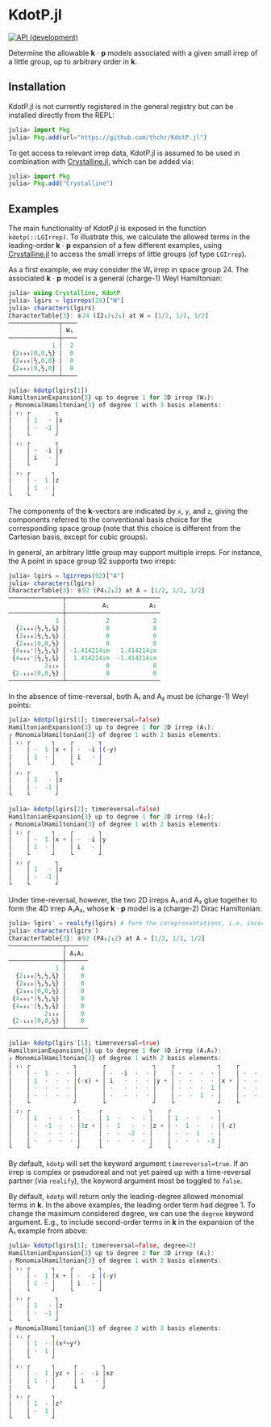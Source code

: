 # KdotP.jl

[![API (development)][docs-dev-img]][docs-dev-url]

Determine the allowable **k** ⋅ **p** models associated with a given small irrep of a little group, up to arbitrary order in **k**.

## Installation

KdotP.jl is not currently registered in the general registry but can be installed directly from the REPL:

```jl
julia> import Pkg
julia> Pkg.add(url="https://github.com/thchr/KdotP.jl")
```

To get access to relevant irrep data, KdotP.jl is assumed to be used in combination with [Crystalline.jl](https://github.com/thchr/Crystalline.jl), which can be added via:
```jl
julia> import Pkg
julia> Pkg.add("Crystalline")
```

## Examples

The main functionality of KdotP.jl is exposed in the function `kdotp(::LGIrrep)`. To illustrate this, we calculate the allowed terms in the leading-order **k** ⋅ **p** expansion of a few different examples, using [Crystalline.jl](https://github.com/thchr/Crystalline.jl) to access the small irreps of little groups (of type `LGIrrep`).

As a first example, we may consider the W₁ irrep in space group 24. The associated **k** ⋅ **p** model is a general (charge-1) Weyl Hamiltonian:
```jl
julia> using Crystalline, KdotP
julia> lgirs = lgirreps(24)["W"]
julia> characters(lgirs)
CharacterTable{3}: ⋕24 (I2₁2₁2₁) at W = [1/2, 1/2, 1/2]
──────────────┬────
              │ W₁
──────────────┼────
            1 │  2
 {2₁₀₀|0,0,½} │  0
 {2₀₁₀|½,0,0} │  0
 {2₀₀₁|0,½,0} │  0
──────────────┴────

julia> kdotp(lgirs[1])
HamiltonianExpansion{3} up to degree 1 for 2D irrep (W₁):
┌ MonomialHamiltonian{3} of degree 1 with 3 basis elements:
│ ₁₎ ┌       ┐
│    │ 1   · │x
│    │ ·  -1 │
│    └       ┘
│ ₂₎ ┌       ┐
│    │ ·  -i │y
│    │ i   · │
│    └       ┘
│ ₃₎ ┌      ┐
│    │ ·  1 │z
│    │ 1  · │
└    └      ┘
```
The components of the **k**-vectors are indicated by `x`, `y`, and `z`, giving the components referred to the conventional basis choice for the corresponding space group (note that this choice is different from the Cartesian basis, except for cubic groups).

In general, an arbitrary little group may support multiple irreps. For instance, the A point in space group 92 supports two irreps:
```jl
julia> lgirs = lgirreps(92)["A"]
julia> characters(lgirs)
CharacterTable{3}: ⋕92 (P4₁2₁2) at A = [1/2, 1/2, 1/2]
───────────────┬──────────────────────────
               │          A₁           A₂
───────────────┼──────────────────────────
             1 │           2            2
  {2₁₀₀|½,½,¾} │           0            0
  {2₀₁₀|½,½,¼} │           0            0
  {2₀₀₁|0,0,½} │           0            0
 {4₀₀₁⁺|½,½,¼} │ -1.414214im   1.414214im
 {4₀₀₁⁻|½,½,¾} │  1.414214im  -1.414214im
          2₁₁₀ │           0            0
 {2₋₁₁₀|0,0,½} │           0            0
───────────────┴──────────────────────────
```
In the absence of time-reversal, both A₁ and A₂ must be (charge-1) Weyl points:
```jl
julia> kdotp(lgirs[1]; timereversal=false)
HamiltonianExpansion{3} up to degree 1 for 2D irrep (A₁):
┌ MonomialHamiltonian{3} of degree 1 with 2 basis elements:
│ ₁₎ ┌      ┐    ┌       ┐
│    │ ·  1 │x + │ ·  -i │(-y)
│    │ 1  · │    │ i   · │
│    └      ┘    └       ┘
│ ₂₎ ┌       ┐
│    │ 1   · │z
│    │ ·  -1 │
└    └       ┘

julia> kdotp(lgirs[2]; timereversal=false)
HamiltonianExpansion{3} up to degree 1 for 2D irrep (A₂):
┌ MonomialHamiltonian{3} of degree 1 with 2 basis elements:
│ ₁₎ ┌      ┐    ┌       ┐
│    │ ·  1 │x + │ ·  -i │y
│    │ 1  · │    │ i   · │
│    └      ┘    └       ┘
│ ₂₎ ┌       ┐
│    │ 1   · │z
│    │ ·  -1 │
└    └       ┘
```
Under time-reversal, however, the two 2D irreps A₁ and A₂ glue together to form the 4D irrep A₁A₂, whose **k** ⋅ **p** model is a (charge-2) Dirac Hamiltonian:
```jl
julia> lgirs′ = realify(lgirs) # form the corepresentations, i.e. incorporate time-reversal
julia> characters(lgirs′)
CharacterTable{3}: ⋕92 (P4₁2₁2) at A = [1/2, 1/2, 1/2]
───────────────┬──────
               │ A₁A₂
───────────────┼──────
             1 │    4
  {2₁₀₀|½,½,¾} │    0
  {2₀₁₀|½,½,¼} │    0
  {2₀₀₁|0,0,½} │    0
 {4₀₀₁⁺|½,½,¼} │    0
 {4₀₀₁⁻|½,½,¾} │    0
          2₁₁₀ │    0
 {2₋₁₁₀|0,0,½} │    0
───────────────┴──────

julia> kdotp(lgirs′[1]; timereversal=true)
HamiltonianExpansion{3} up to degree 1 for 4D irrep (A₁A₂):
┌ MonomialHamiltonian{3} of degree 1 with 2 basis elements:
│ ₁₎ ┌            ┐       ┌             ┐    ┌            ┐    ┌             ┐
│    │ ·  1  ·  · │       │ ·  -i  ·  · │    │ ·  ·  ·  · │    │ ·  ·  ·   · │
│    │ 1  ·  ·  · │(-x) + │ i   ·  ·  · │y + │ ·  ·  ·  · │x + │ ·  ·  ·   · │y
│    │ ·  ·  ·  · │       │ ·   ·  ·  · │    │ ·  ·  ·  1 │    │ ·  ·  ·  -i │
│    │ ·  ·  ·  · │       │ ·   ·  ·  · │    │ ·  ·  1  · │    │ ·  ·  i   · │
│    └            ┘       └             ┘    └            ┘    └             ┘
│ ₂₎ ┌             ┐     ┌             ┐    ┌             ┐
│    │ 1   ·  ·  · │     │ 1  ·   ·  · │    │ 1  ·  ·   · │
│    │ ·  -1  ·  · │3z + │ ·  1   ·  · │z + │ ·  1  ·   · │(-z)
│    │ ·   ·  ·  · │     │ ·  ·  -2  · │    │ ·  ·  1   · │
│    │ ·   ·  ·  · │     │ ·  ·   ·  · │    │ ·  ·  ·  -3 │
└    └             ┘     └             ┘    └             ┘
```
By default, `kdotp` will set the keyword argument `timereversal=true`. If an irrep is complex or pseudoreal and not yet paired up with a time-reversal partner (via `realify`), the keyword argument most be toggled to `false`.

By default, `kdotp` will return only the leading-degree allowed monomial terms in **k**. In the above examples, the leading order term had degree 1. To change the maximum considered degree, we can use the `degree` keyword argument. E.g., to include second-order terms in **k** in the expansion of the A₁ example from above:
```jl
julia> kdotp(lgirs[1]; timereversal=false, degree=2)
HamiltonianExpansion{3} up to degree 2 for 2D irrep (A₁):
┌ MonomialHamiltonian{3} of degree 1 with 2 basis elements:
│ ₁₎ ┌      ┐    ┌       ┐
│    │ ·  1 │x + │ ·  -i │(-y)
│    │ 1  · │    │ i   · │
│    └      ┘    └       ┘
│ ₂₎ ┌       ┐
│    │ 1   · │z
│    │ ·  -1 │
└    └       ┘
┌ MonomialHamiltonian{3} of degree 2 with 3 basis elements:
│ ₁₎ ┌      ┐
│    │ 1  · │(x²+y²)
│    │ ·  1 │
│    └      ┘
│ ₂₎ ┌      ┐     ┌       ┐
│    │ ·  1 │yz + │ ·  -i │xz
│    │ 1  · │     │ i   · │
│    └      ┘     └       ┘
│ ₃₎ ┌      ┐
│    │ 1  · │z²
│    │ ·  1 │
└    └      ┘
```

[docs-dev-img]:    https://img.shields.io/badge/docs-dev-blue.svg
[docs-dev-url]:    https://thchr.github.io/KdotP.jl/dev